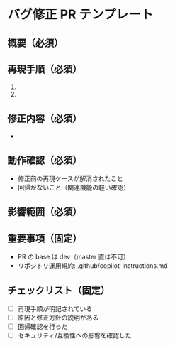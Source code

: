 <!-- I want to review in Japanese. -->

# バグ修正 PR テンプレート

## 概要（必須）
<!-- 不具合の内容、原因、修正方針を記載。関連Issueがあれば番号を記載（例：Fixes #123） -->

## 再現手順（必須）
1. 
2. 

## 修正内容（必須）
- 

## 動作確認（必須）
- 修正前の再現ケースが解消されたこと
- 回帰がないこと（関連機能の軽い確認）

## 影響範囲（必須）

## 重要事項（固定）
- PR の base は dev（master 直は不可）
- リポジトリ運用規約: .github/copilot-instructions.md

## チェックリスト（固定）
- [ ] 再現手順が明記されている
- [ ] 原因と修正方針の説明がある
- [ ] 回帰確認を行った
- [ ] セキュリティ/互換性への影響を確認した
